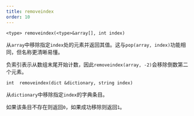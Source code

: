 ```yaml
---
title: removeindex
order: 10
---
```

`<type> removeindex(<type>&array[], int index)`

从`array`中移除指定`index`处的元素并返回其值。这与`pop(array, index)`功能相同，但名称更清晰易懂。

负索引表示从数组末尾开始计数，因此`removeindex(array, -2)`会移除倒数第二个元素。

`int  removeindex(dict &dictionary, string index)`

从`dictionary`中移除指定`index`的字典条目。

如果该条目不存在则返回`0`，如果成功移除则返回`1`。

